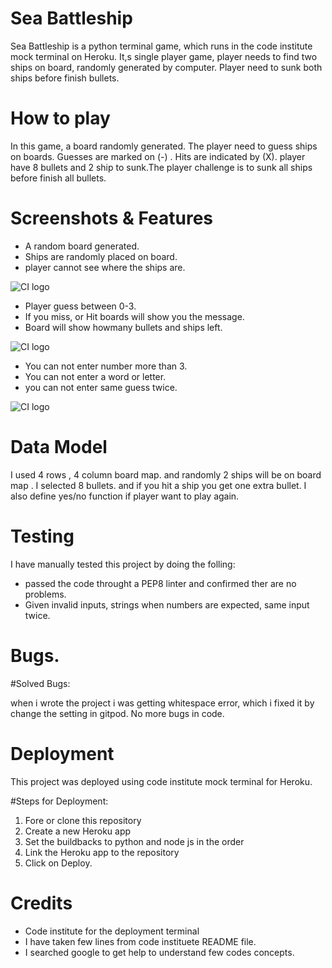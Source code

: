 # Sea Battleship

Sea Battleship is a python terminal game, which runs in the code institute mock terminal on Heroku.
It,s single player game, player needs to find two ships on board, randomly generated by computer. Player need to sunk both ships before finish bullets.

# How to play

In this game, a board randomly generated. The player need to guess ships on boards. Guesses are
marked on (-) . Hits are indicated by (X). player have 8 bullets and 2 ship to sunk.The player challenge is to sunk all ships before finish all bullets.

# Screenshots & Features

- A random board generated.
- Ships are randomly placed on board.
- player cannot see where the ships are.

![CI logo](../Sea-Battleship-Game/images/1.png)



- Player guess between 0-3.
- If you miss, or Hit boards will show you the message.
- Board will show howmany bullets and ships left.

![CI logo](../Sea-Battleship-Game/images/2.png)


- You can not enter number more than 3.
- You can not enter a word or letter.
- you can not enter same guess twice.

![CI logo](../Sea-Battleship-Game/images/3.png)

# Data Model
I used 4 rows , 4 column board map. and randomly 2 ships will be on board map . I selected 8 bullets. and if you hit a ship you get one extra bullet. I also define yes/no function if player want to play again.

# Testing

I have manually tested this project by doing the folling:
- passed the code throught a PEP8 linter and confirmed ther are no problems.
- Given invalid inputs, strings when numbers are expected, same input twice.

# Bugs.
#Solved Bugs:

 when i wrote the project i was getting whitespace error, which i fixed it by change the setting in gitpod. No more bugs in code.

# Deployment
This project was deployed using code institute mock terminal for Heroku.

#Steps for Deployment:

1. Fore or clone this repository
2. Create a new Heroku app
3. Set the buildbacks to python and node js in the order
4. Link the Heroku app to the repository
5. Click on Deploy.

# Credits
- Code institute for the deployment terminal
- I have taken few lines from code instituete README file.
- I searched google to get help to understand few codes concepts.
